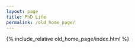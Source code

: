 ```yaml
---
layout: page
title: PhD Life
permalink: /old_home_page/
---
```


{% include_relative old_home_page/index.html %}
